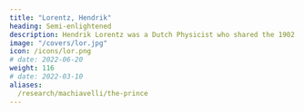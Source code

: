```yaml
---
title: "Lorentz, Hendrik"
heading: Semi-enlightened
description: Hendrik Lorentz was a Dutch Physicist who shared the 1902 Nobel Prize for the Zeeman effect
image: "/covers/lor.jpg"
icon: /icons/lor.png
# date: 2022-06-20
weight: 116
# date: 2022-03-10
aliases:
  /research/machiavelli/the-prince
---
```

